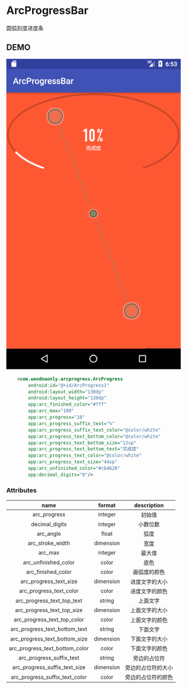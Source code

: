 # ArcProgressBar
圆弧刻度进度条
## DEMO
![](./arcprogressbar.png)
```xml
    <com.woodnaonly.arcprogress.ArcProgress
        android:id="@+id/ArcProgress1"
        android:layout_width="130dp"
        android:layout_height="130dp"
        app:arc_finished_color="#fff"
        app:arc_max="100"
        app:arc_progress="10"
        app:arc_progress_suffix_text="%"
        app:arc_progress_suffix_text_color="@color/white"
        app:arc_progress_text_bottom_color="@color/white"
        app:arc_progress_text_bottom_size="12sp"
        app:arc_progress_text_bottom_text="完成度"
        app:arc_progress_text_color="@color/white"
        app:arc_progress_text_size="44sp"
        app:arc_unfinished_color="#cb4628"
        app:decimal_digits="0"/>
```
### Attributes
|name|format|description|
|:---:|:---:|:---:|
| arc_progress | integer | 初始值
| decimal_digits | integer | 小数位数
| arc_angle | float | 弧度
| arc_stroke_width | dimension | 宽度
| arc_max | integer | 最大值
| arc_unfinished_color | color | 底色
| arc_finished_color | color | 画弧度的颜色
| arc_progress_text_size | dimension | 进度文字的大小
| arc_progress_text_color | color | 进度文字的颜色
| arc_progress_text_top_text | string | 上面文字
| arc_progress_text_top_size | dimension | 上面文字的大小
| arc_progress_text_top_color | color | 上面文字的颜色
| arc_progress_text_bottom_text | string | 下面文字
| arc_progress_text_bottom_size | dimension | 下面文字的大小
| arc_progress_text_bottom_color | color | 下面文字的颜色
| arc_progress_suffix_text | string | 旁边的占位符
| arc_progress_suffix_text_size | dimension | 旁边的占位符的大小
| arc_progress_suffix_text_color | color | 旁边的占位符的颜色

